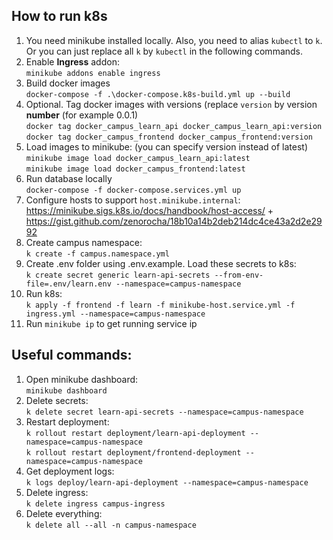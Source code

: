 ## How to run k8s
1. You need minikube installed locally. Also, you need to alias `kubectl` to `k`. Or you can just replace all `k` by `kubectl` in the following commands.
2. Enable **Ingress** addon:\
`minikube addons enable ingress`
2. Build docker images\
`docker-compose -f .\docker-compose.k8s-build.yml up --build`
3. Optional. Tag docker images with versions (replace `version` by version **number** (for example 0.0.1)\
`docker tag docker_campus_learn_api docker_campus_learn_api:version`\
`docker tag docker_campus_frontend docker_campus_frontend:version`
4. Load images to minikube: (you can specify version instead of latest)\
`minikube image load docker_campus_learn_api:latest`\
`minikube image load docker_campus_frontend:latest`
5. Run database locally\
`docker-compose -f docker-compose.services.yml up`
6. Configure hosts to support `host.minikube.internal`: \
https://minikube.sigs.k8s.io/docs/handbook/host-access/ + https://gist.github.com/zenorocha/18b10a14b2deb214dc4ce43a2d2e2992
7. Create campus namespace:\
`k create -f campus.namespace.yml`
8. Create .env folder using .env.example. Load these secrets to k8s:\
`k create secret generic learn-api-secrets --from-env-file=.env/learn.env --namespace=campus-namespace`
9. Run k8s:\
`k apply -f frontend -f learn -f minikube-host.service.yml -f ingress.yml --namespace=campus-namespace`
10. Run `minikube ip` to get running service ip

## Useful commands:
1. Open minikube dashboard:\
`minikube dashboard`
2. Delete secrets:\
`k delete secret learn-api-secrets --namespace=campus-namespace`
3. Restart deployment:\
`k rollout restart deployment/learn-api-deployment --namespace=campus-namespace`\
`k rollout restart deployment/frontend-deployment --namespace=campus-namespace`
4. Get deployment logs:\
`k logs deploy/learn-api-deployment --namespace=campus-namespace`
5. Delete ingress:\
`k delete ingress campus-ingress`
6. Delete everything:\
`k delete all --all -n campus-namespace`
